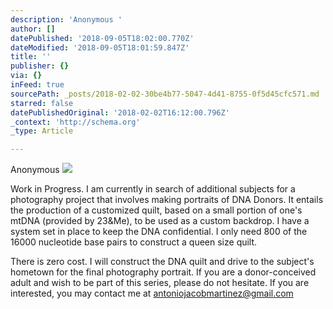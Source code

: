 ```yaml
---
description: 'Anonymous '
author: []
datePublished: '2018-09-05T18:02:00.770Z'
dateModified: '2018-09-05T18:01:59.847Z'
title: ''
publisher: {}
via: {}
inFeed: true
sourcePath: _posts/2018-02-02-30be4b77-5047-4d41-8755-0f5d45cfc571.md
starred: false
datePublishedOriginal: '2018-02-02T16:12:00.796Z'
_context: 'http://schema.org'
_type: Article

---
```

Anonymous ![](https://the-grid-user-content.s3-us-west-2.amazonaws.com/b4e82ab0-2640-4490-a6b1-8982d8a6d1aa.jpg)

Work in Progress. I am currently in search of additional subjects for a photography project that involves making portraits of DNA Donors. It entails the production of a customized quilt, based on a small portion of one's mtDNA (provided by 23&Me), to be used as a custom backdrop. I have a system set in place to keep the DNA confidential. I only need 800 of the 16000 nucleotide base pairs to construct a queen size quilt. 

There is zero cost. I will construct the DNA quilt and drive to the subject's hometown for the final photography portrait. If you are a donor-conceived adult and wish to be part of this series, please do not hesitate. If you are interested, you may contact me at antoniojacobmartinez@gmail.com